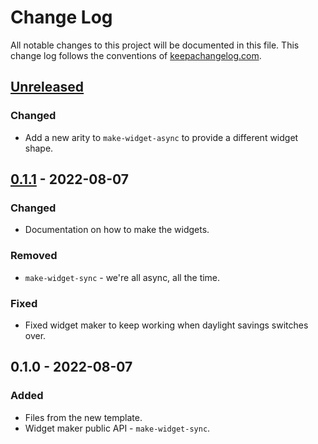 # Change Log
All notable changes to this project will be documented in this file. This change log follows the conventions of [keepachangelog.com](http://keepachangelog.com/).

## [Unreleased]
### Changed
- Add a new arity to `make-widget-async` to provide a different widget shape.

## [0.1.1] - 2022-08-07
### Changed
- Documentation on how to make the widgets.

### Removed
- `make-widget-sync` - we're all async, all the time.

### Fixed
- Fixed widget maker to keep working when daylight savings switches over.

## 0.1.0 - 2022-08-07
### Added
- Files from the new template.
- Widget maker public API - `make-widget-sync`.

[Unreleased]: https://github.com/your-name/numberly/compare/0.1.1...HEAD
[0.1.1]: https://github.com/your-name/numberly/compare/0.1.0...0.1.1
